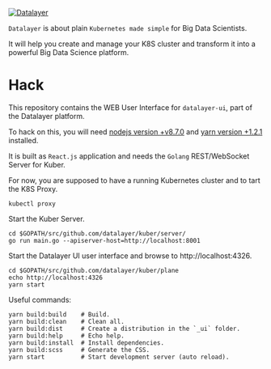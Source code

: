 [![Datalayer](http://datalayer.io/img/logo-datalayer-horizontal.png)](http://datalayer.io)

`Datalayer` is about plain `Kubernetes made simple` for Big Data Scientists.

It will help you create and manage your K8S cluster and transform it into a powerful Big Data Science platform.

# Hack

This repository contains the WEB User Interface for `datalayer-ui`, part of the Datalayer platform.

To hack on this, you will need [nodejs version +v8.7.0](https://nodejs.org/en/download) and [yarn version +1.2.1](https://yarnpkg.com/lang/en/docs/install) installed.

It is built as `React.js` application and needs the `Golang` REST/WebSocket Server for Kuber.

For now, you are supposed to have a running Kubernetes cluster and to tart the K8S Proxy.

```shell
kubectl proxy
```

Start the Kuber Server.

```shell
cd $GOPATH/src/github.com/datalayer/kuber/server/
go run main.go --apiserver-host=http://localhost:8001
```

Start the Datalayer UI user interface and browse to http://localhost:4326.

```shell
cd $GOPATH/src/github.com/datalayer/kuber/plane
echo http://localhost:4326
yarn start
```

Useful commands:

```shell
yarn build:build    # Build.
yarn build:clean    # Clean all.
yarn build:dist     # Create a distribution in the `_ui` folder.
yarn build:help     # Echo help.
yarn build:install  # Install dependencies.
yarn build:scss     # Generate the CSS.
yarn start          # Start development server (auto reload).
```
